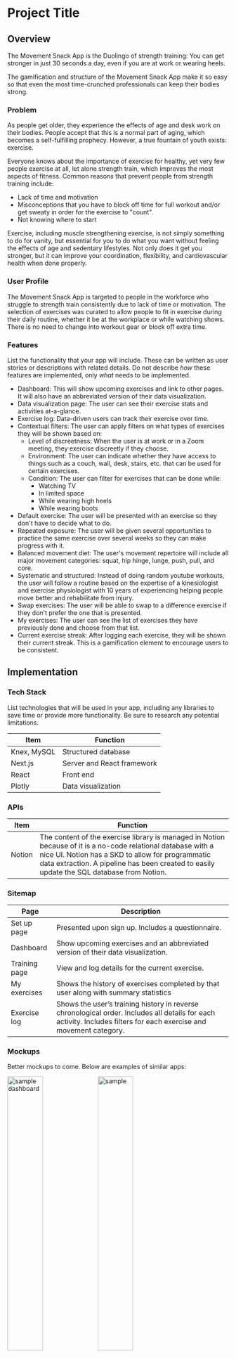 # Project Title

## Overview

The Movement Snack App is the Duolingo of strength training: You can get stronger in just 30 seconds a day, even if you are at work or wearing heels.

The gamification and structure of the Movement Snack App make it so easy so that even the most time-crunched professionals can keep their bodies strong.

### Problem

As people get older, they experience the effects of age and desk work on their bodies. People accept that this is a normal part of aging, which becomes a self-fulfilling prophecy. However, a true fountain of youth exists: exercise.

Everyone knows about the importance of exercise for healthy, yet very few people exercise at all, let alone strength train, which improves the most aspects of fitness. Common reasons that prevent people from strength training include:
* Lack of time and motivation
* Misconceptions that you have to block off time for full workout and/or get sweaty in order for the exercise to "count".
* Not knowing where to start

Exercise, including muscle strengthening exercise, is not simply something to do for vanity, but essential for you to do what you want without feeling the effects of age and sedentary lifestyles. Not only does it get you stronger, but it can improve your coordination, flexibility, and cardiovascular health when done properly.


### User Profile

The Movement Snack App is targeted to people in the workforce who struggle to strength train consistently due to lack of time or motivation. The selection of exercises was curated to allow people to fit in exercise during their daily routine, whether it be at the workplace or while watching shows. There is no need to change into workout gear or block off extra time.

### Features

List the functionality that your app will include. These can be written as user stories or descriptions with related details. Do not describe _how_ these features are implemented, only _what_ needs to be implemented.

* Dashboard: This will show upcoming exercises and link to other pages. It will also have an abbreviated version of their data visualization.
* Data visualization page: The user can see their exercise stats and activities at-a-glance. 
* Exercise log: Data-driven users can track their exercise over time.
* Contextual filters: The user can apply filters on what types of exercises they will be shown based on:
  * Level of discreetness: When the user is at work or in a Zoom meeting, they exercise discreetly if they choose.
  * Environment: The user can indicate whether they have access to things such as a couch, wall, desk, stairs, etc. that can be used for certain exercises.
  * Condition: The user can filter for exercises that can be done while:
      * Watching TV
      * In limited space
      * While wearing high heels
      * While wearing boots
* Default exercise: The user will be presented with an exercise so they don't have to decide what to do.
* Repeated exposure: The user will be given several opportunities to practice the same exercise over several weeks so they can make progress with it.
* Balanced movement diet: The user's movement repertoire will include all major movement categories: squat, hip hinge, lunge, push, pull, and core.
* Systematic and structured: Instead of doing random youtube workouts, the user will follow a routine based on the expertise of a kinesiologist and exercise physiologist with 10 years of experiencing helping people move better and rehabilitate from injury.
* Swap exercises: The user will be able to swap to a difference exercise if they don't prefer the one that is presented.
* My exercises: The user can see the list of exercises they have previously done and choose from that list.
* Current exercise streak: After logging each exercise, they will be shown their current streak. This is a gamification element to encourage users to be consistent.

## Implementation

### Tech Stack

List technologies that will be used in your app, including any libraries to save time or provide more functionality. Be sure to research any potential limitations.

Item | Function
--- | ---
Knex, MySQL | Structured database
Next.js | Server and React framework
React | Front end
Plotly | Data visualization

### APIs

Item | Function
--- | ---
Notion | The content of the exercise library is managed in Notion because of it is a no-code relational database with a nice UI. Notion has a SKD to allow for programmatic data extraction. A pipeline has been created to easily update the SQL database from Notion.

### Sitemap

Page | Description
--- | ---
Set up page | Presented upon sign up. Includes a questionnaire.
Dashboard | Show upcoming exercises and an abbreviated version of their data visualization.
Training page | View and log details for the current exercise. 
My exercises | Shows the history of exercises completed by that user along with summary statistics
Exercise log | Shows the user’s training history in reverse chronological order. Includes all details for each activity. Includes filters for each exercise and movement category. 

### Mockups

Better mockups to come. Below are examples of similar apps:

<img src="./documentation/sample-dashboard.PNG" width="40%" alt="sample dashboard" />
<img src="./documentation/sample-training-page.PNG" width="40%" alt=sample training page />

### Data
Below is the entity relationship diagram of the database:
<img src="./documentation/ERD.svg" alt="entity relationship diagram" />

### Endpoints

Route | Method | Description | Status
--- | ---- | --- | ---
`/exercises:id` | GET | Get the details for a specific exercise. | done
`/users/sessions` | GET | Get a list of all a user's exercise sessions. | 
`/sessions` | POST | Create a new exercise session | done
`/users/:userId/sessions` | GET| Read a user's exercise sessions. | 
`/users/:userId/activities` | GET, POST, PUT | Read, log, and update a user's activity. |
`/program` | GET | Generate a new program | done


Tables | CRUD operation | Description | Status
--- | ---- | --- | ---
`movement` | read | Get all movement categories. | done
`movements`, `exercises` | read | Get all exercises for a given movement category. The request body will include values for applying filters. | partially done; need filters

### Auth

The user will login with their username and password. 

## Roadmap

Here is the roadmap of the project. Backend and front end tasks will be performed concurrently to facilitate testing throughout the project.

<img src="./documentation/roadmap-2024-07-02 162707.png" alt="project roadmap">

## Nice-to-haves

* Sign up: The user will complete a brief questionnaire to sign up for an account.
* Secure authentication
* Ability for the user to upload their own exercise
* Social features: View the activity of friends.
* Leaderboard: Shows the top performers for select metrics across all users.
